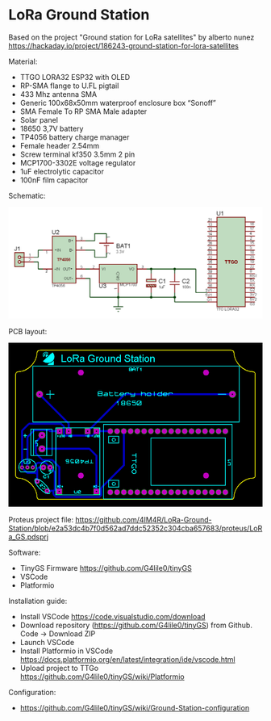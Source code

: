 # LoRa Ground Station

Based on the project "Ground station for LoRa satellites" by alberto nunez https://hackaday.io/project/186243-ground-station-for-lora-satellites

Material:
  - TTGO LORA32 ESP32 with OLED
  - RP-SMA flange to U.FL pigtail
  - 433 Mhz antenna SMA
  - Generic 100x68x50mm waterproof enclosure box “Sonoff”
  - SMA Female To RP SMA Male adapter
  - Solar panel
  - 18650 3,7V battery
  - TP4056 battery charge manager
  - Female header 2.54mm
  - Screw terminal kf350 3.5mm 2 pin
  - MCP1700-3302E voltage regulator
  - 1uF electrolytic capacitor
  - 100nF film capacitor

Schematic:

![alt text](images/Schematic.png)

PCB layout:

![alt text](images/PCB_layout.png)

Proteus project file: https://github.com/4IM4R/LoRa-Ground-Station/blob/e2a53dc4b7f0d562ad7ddc52352c304cba657683/proteus/LoRa_GS.pdsprj

Software:
  - TinyGS Firmware https://github.com/G4lile0/tinyGS
  - VSCode
  - Platformio

Installation guide:
  - Install VSCode https://code.visualstudio.com/download
  - Download repository (https://github.com/G4lile0/tinyGS) from Github. Code -> Download ZIP
  - Launch VSCode
  - Install Platformio in VSCode https://docs.platformio.org/en/latest/integration/ide/vscode.html
  - Upload project to TTGo https://github.com/G4lile0/tinyGS/wiki/Platformio
  
Configuration:
  - https://github.com/G4lile0/tinyGS/wiki/Ground-Station-configuration
  
